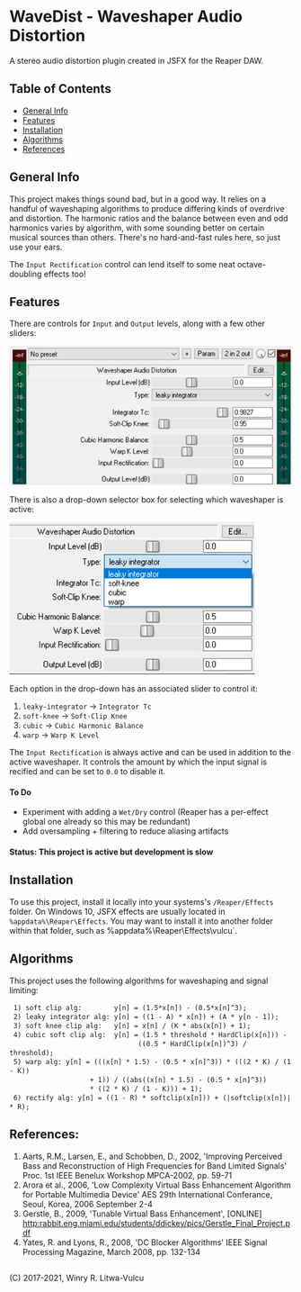 # WaveDist - Waveshaper Audio Distortion #
A stereo audio distortion plugin created in JSFX for the Reaper DAW.

## Table of Contents ##
* [General Info](#general-info)
* [Features](#features)
* [Installation](#installation)
* [Algorithms](#algorithms)
* [References](#references)

## General Info
This project makes things sound bad, but in a good way. It relies on a handful of waveshaping algorithms to produce differing kinds of overdrive and distortion. The harmonic ratios and the balance between even and odd harmonics varies by algorithm, with some sounding better on certain musical sources than others. There's no hard-and-fast rules here, so just use your ears.

The `Input Rectification` control can lend itself to some neat octave-doubling effects too!

## Features ##
There are controls for `Input` and `Output` levels, along with a few other sliders:

![Main User Interface](./images/wavedist-ui-main.png)

There is also a drop-down selector box for selecting which waveshaper is active:

![Algorithm Drop-down Selector](./images/wavedist-ui-dropdown.png)

Each option in the drop-down has an associated slider to control it:
1) `leaky-integrator` -> `Integrator Tc`
2) `soft-knee` -> `Soft-Clip Knee`
3) `cubic` -> `Cubic Harmonic Balance`
4) `warp` -> `Warp K Level`

The `Input Rectification` is always active and can be used in addition to the active waveshaper. It controls the amount by which the input signal is recified and can be set to `0.0` to disable it.

#### To Do ####
* Experiment with adding a `Wet/Dry` control (Reaper has a per-effect global one already so this may be redundant)
* Add oversampling + filtering to reduce aliasing artifacts

#### Status: This project is active but development is slow ####

## Installation ##
To use this project, install it locally into your systems's `/Reaper/Effects` folder. On Windows 10, JSFX effects are usually located in `%appdata%\Reaper\Effects`. You may want to install it into another folder within that folder, such as %appdata%\Reaper\Effects\vulcu`.

## Algorithms ##
This project uses the following algorithms for waveshaping and signal limiting:
```
 1) soft clip alg:        y[n] = (1.5*x[n]) - (0.5*x[n]^3);
 2) leaky integrator alg: y[n] = ((1 - A) * x[n]) + (A * y[n - 1]);
 3) soft knee clip alg:   y[n] = x[n] / (K * abs(x[n]) + 1);
 4) cubic soft clip alg:  y[n] = (1.5 * threshold * HardClip(x[n])) -
                                ((0.5 * HardClip(x[n])^3) / threshold);
 5) warp alg: y[n] = (((x[n] * 1.5) - (0.5 * x[n]^3)) * (((2 * K) / (1 - K))
                    + 1)) / ((abs((x[n] * 1.5) - (0.5 * x[n]^3)) 
                    * ((2 * K) / (1 - K))) + 1);
 6) rectify alg: y[n] = ((1 - R) * softclip(x[n])) + (|softclip(x[n])| * R);
```

## References: ##
1)  Aarts, R.M., Larsen, E., and Schobben, D., 2002, 'Improving Perceived Bass and Reconstruction of High Frequencies for Band Limited Signals' Proc. 1st IEEE Benelux Workshop MPCA-2002, pp. 59-71
 2) Arora et al., 2006, 'Low Complexity Virtual Bass Enhancement Algorithm for Portable Multimedia Device' AES 29th International Conferance, Seoul, Korea, 2006 September 2-4
 3) Gerstle, B., 2009, 'Tunable Virtual Bass Enhancement', [ONLINE] <http:rabbit.eng.miami.edu/students/ddickey/pics/Gerstle_Final_Project.pdf>
 4) Yates, R. and Lyons, R., 2008, 'DC Blocker Algorithms' IEEE Signal Processing Magazine, March 2008, pp. 132-134

## ##
(C) 2017-2021, Winry R. Litwa-Vulcu
